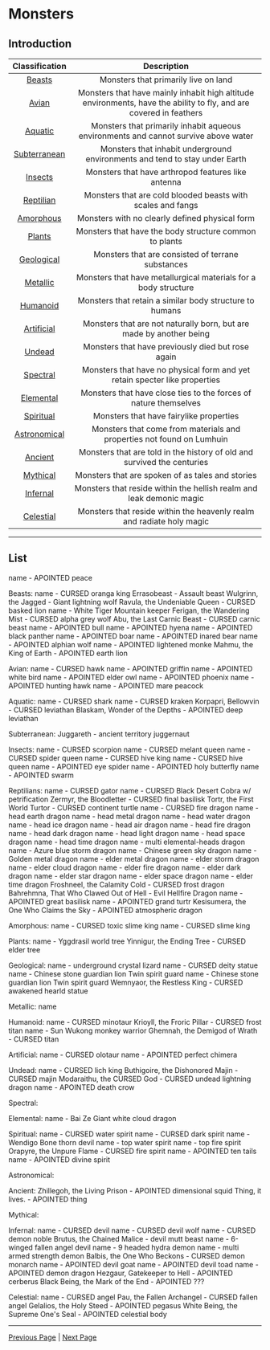 # Monsters

## Introduction

| Classification | Description |
| :------------: | :--------------------------------------------------------------------------------------------------------------:   |
| [Beasts](beasts.md)        | Monsters that primarily live on land |
| [Avian](avian.md)   | Monsters that have mainly inhabit high altitude environments, have the ability to fly, and are covered in feathers |
| [Aquatic](aquatic.md)       | Monsters that primarily inhabit aqueous environments and cannot survive above water |
| [Subterranean](subterranean.md)   | Monsters that inhabit underground environments and tend to stay under Earth |
| [Insects](insects.md)        | Monsters that have arthropod features like antenna |
| [Reptilian](reptilian.md)      | Monsters that are cold blooded beasts with scales and fangs |
| [Amorphous](amorphous.md)      | Monsters with no clearly defined physical form |
| [Plants](plants.md)         | Monsters that have the body structure common to plants |
| [Geological](geological.md)     | Monsters that are consisted of terrane substances |
| [Metallic](metallic.md)       | Monsters that have metallurgical materials for a body structure |
| [Humanoid](humanoid.md)       | Monsters that retain a similar body structure to humans |
| [Artificial](artificial.md)     | Monsters that are not naturally born, but are made by another being |
| [Undead](undead.md)         | Monsters that have previously died but rose again |
| [Spectral](spectral.md)       | Monsters that have no physical form and yet retain specter like properties |
| [Elemental](elemental.md)      | Monsters that have close ties to the forces of nature themselves |
| [Spiritual](spiritual.md)      | Monsters that have fairylike properties |
| [Astronomical](astronomical.md)   | Monsters that come from materials and properties not found on Lumhuin |
| [Ancient](ancient.md)        | Monsters that are told in the history of old and survived the centuries |
| [Mythical](mythical.md)       | Monsters that are spoken of as tales and stories |
| [Infernal](infernal.md)       | Monsters that reside within the hellish realm and leak demonic magic |
| [Celestial](celestial.md)      | Monsters that reside within the heavenly realm and radiate holy magic |

---

List
---

name - APOINTED peace

Beasts:
name - CURSED oranga king
Errasobeast - Assault beast
Wulgrinn, the Jagged - Giant lightning wolf
Ravula, the Undeniable Queen - CURSED basked lion
name - White Tiger Mountain keeper
Ferigan, the Wandering Mist - CURSED alpha grey wolf
Abu, the Last Carnic Beast - CURSED carnic beast
name - APOINTED bull
name - APOINTED hyena
name - APOINTED black panther 
name - APOINTED boar
name - APOINTED inared bear
name - APOINTED alphian wolf
name - APOINTED lightened monke
Mahmu, the King of Earth - APOINTED earth lion

Avian:
name - CURSED hawk
name - APOINTED griffin
name - APOINTED white bird
name - APOINTED elder owl
name - APOINTED phoenix
name - APOINTED hunting hawk
name - APOINTED mare peacock

Aquatic:
name - CURSED shark
name - CURSED kraken
Korpapri, Bellowvin - CURSED leviathan
Blaskam, Wonder of the Depths - APOINTED deep leviathan

Subterranean:
Juggareth - ancient territory juggernaut

Insects:
name - CURSED scorpion
name - CURSED melant queen
name - CURSED spider queen
name - CURSED hive king
name - CURSED hive queen
name - APOINTED eye spider
name - APOINTED holy butterfly
name - APOINTED swarm

Reptilians:
name - CURSED gator
name - CURSED Black Desert Cobra w/ petrification
Zermyr, the Bloodletter - CURSED final basilisk
Tortr, the First World Turtor - CURSED continent turtle
name - CURSED fire dragon
name - head earth dragon
name - head metal dragon
name - head water dragon
name - head ice dragon
name - head air dragon
name - head fire dragon
name - head dark dragon
name - head light dragon
name - head space dragon
name - head time dragon
name - multi elemental-heads dragon
name - Azure blue storm dragon
name - Chinese green sky dragon
name - Golden metal dragon
name - elder metal dragon
name - elder storm dragon
name - elder cloud dragon
name - elder fire dragon
name - elder dark dragon
name - elder star dragon
name - elder space dragon
name - elder time dragon
Froshneel, the Calamity Cold - CURSED frost dragon
Bahrehmna, That Who Clawed Out of Hell - Evil Hellfire Dragon
name - APOINTED great basilisk
name - APOINTED grand turtr
Kesisumera, the One Who Claims the Sky - APOINTED atmospheric dragon

Amorphous:
name - CURSED toxic slime king
name - CURSED slime king

Plants:
name - Yggdrasil world tree
Yinnigur, the Ending Tree - CURSED elder tree

Geological:
name - underground crystal lizard
name - CURSED deity statue
name - Chinese stone guardian lion Twin spirit guard
name - Chinese stone guardian lion Twin spirit guard
Wemnyaor, the Restless King - CURSED awakened hearld statue

Metallic:
name

Humanoid:
name - CURSED minotaur
Krioyll, the Froric Pillar - CURSED frost titan
name - Sun Wukong monkey warrior
Ghemnah, the Demigod of Wrath - CURSED titan

Artificial:
name - CURSED olotaur
name - APOINTED perfect chimera

Undead:
name - CURSED lich king
Buthigoire, the Dishonored Majin - CURSED majin
Modaraithu, the CURSED God - CURSED undead lightning dragon
name - APOINTED death crow

Spectral:


Elemental:
name - Bai Ze Giant white cloud dragon

Spiritual:
name - CURSED water spirit
name - CURSED dark spirit
name - Wendigo Bone thorn devil
name - top water spirit
name - top fire spirit
Orapyre, the Unpure Flame - CURSED fire spirit
name - APOINTED ten tails
name - APOINTED divine spirit

Astronomical:


Ancient:
Zhillegoh, the Living Prison - APOINTED dimensional squid
Thing, it lives. - APOINTED thing

Mythical:


Infernal:
name - CURSED devil
name - CURSED devil wolf
name - CURSED demon noble
Brutus, the Chained Malice - devil mutt beast
name - 6-winged fallen angel devil
name - 9 headed hydra demon
name - multi armed strength demon
Balbis, the One Who Beckons - CURSED demon monarch
name - APOINTED devil goat
name - APOINTED devil toad
name - APOINTED demon dragon
Hezgaur, Gatekeeper to Hell - APOINTED cerberus
Black Being, the Mark of the End - APOINTED ???

Celestial:
name - CURSED angel
Pau, the Fallen Archangel - CURSED fallen angel
Gelalios, the Holy Steed - APOINTED pegasus
White Being, the Supreme One's Seal - APOINTED celestial body

---

[Previous Page](/start.md) | [Next Page](beasts.md)